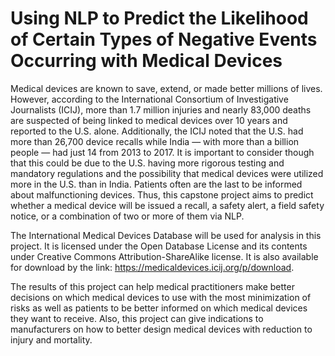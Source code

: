 # Using NLP to Predict the Likelihood of Certain Types of Negative Events Occurring with Medical Devices
Medical devices are known to save, extend, or made better millions of lives. However, according to the International Consortium of Investigative Journalists (ICIJ), more than 1.7 million injuries and nearly 83,000 deaths are suspected of being linked to medical devices over 10 years and reported to the U.S. alone. Additionally, the ICIJ noted that the U.S. had more than 26,700 device recalls while India — with more than a billion people — had just 14 from 2013 to 2017. It is important to consider though that this could be due to the U.S. having more rigorous testing and mandatory regulations and the possibility that medical devices were utilized more in the U.S. than in India. Patients often are the last to be informed about malfunctioning devices. Thus, this capstone project aims to predict whether a medical device will be issued a recall, a safety alert, a field safety notice, or a combination of two or more of them via NLP.

The International Medical Devices Database will be used for analysis in this project. It is licensed under the Open Database License and its contents under Creative Commons Attribution-ShareAlike license. It is also available for download by the link: https://medicaldevices.icij.org/p/download.

The results of this project can help medical practitioners make better decisions on which medical devices to use with the most minimization of risks as well as patients to be better informed on which medical devices they want to receive. Also, this project can give indications to manufacturers on how to better design medical devices with reduction to injury and mortality.
